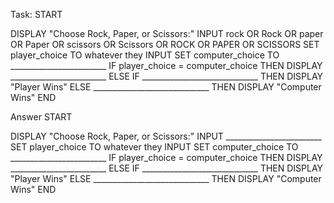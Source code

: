 Task:
START

DISPLAY "Choose Rock, Paper, or Scissors:"
INPUT rock OR Rock OR paper OR Paper OR scissors OR Scissors OR ROCK OR PAPER OR SCISSORS
SET player_choice TO whatever they INPUT
SET computer_choice TO ________________________
IF player_choice = computer_choice THEN
    DISPLAY ________________________
ELSE IF _____________________________ THEN
    DISPLAY "Player Wins"
ELSE _____________________________ THEN
    DISPLAY "Computer Wins"
END

Answer
START

DISPLAY "Choose Rock, Paper, or Scissors:"
INPUT ________________________
SET player_choice TO whatever they INPUT
SET computer_choice TO ________________________
IF player_choice = computer_choice THEN
    DISPLAY ________________________
ELSE IF _____________________________ THEN
    DISPLAY "Player Wins"
ELSE _____________________________ THEN
    DISPLAY "Computer Wins"
END